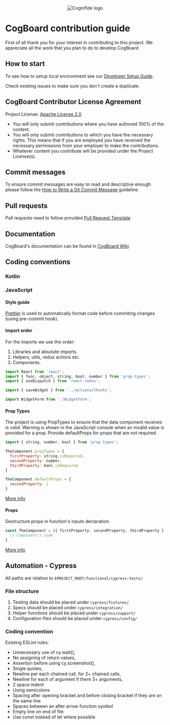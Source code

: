 <center><img alt="Cognifide logo" src="https://cognifide.github.io/images/cognifide-logo.png" style="align: center;" ></center>

# CogBoard contribution guide

First of all thank you for your interest in contributing to this project. We appreciate all the work that you plan to do to develop CogBoard

## How to start

To see how to setup local environment see our [Developer Setup Guide](https://github.com/Cognifide/cogboard/wiki#developer-setup).

Check existing issues to make sure you don't create a duplicate.

## CogBoard Contributor License Agreement

Project License: [Apache License 2.0](https://github.com/Cognifide/cogboard/blob/master/LICENSE)

- You will only submit contributions where you have authored 100% of the content.
- You will only submit contributions to which you have the necessary rights. This means that if you are employed you have received the necessary permissions from your employer to make the contributions.
- Whatever content you contribute will be provided under the Project License(s).

## Commit messages

To ensure commit messages are easy to read and descriptive enough please follow the [How to Write a Git Commit Message](https://chris.beams.io/posts/git-commit/) guideline.

## Pull requests

Pull requests need to follow provided [Pull Request Template](FILL)

## Documentation

CogBoard's documentation can be found in [CogBoard Wiki](https://github.com/Cognifide/cogboard/wiki). 

## Coding conventions

### Kotlin


### JavaScript

#### Style guide

[Prettier](https://prettier.io/) is used to automatically format code before commiting changes (using pre-commit hook).

#### Import order

For the imports we use the order:

1. Libraries and absolute imports.
2. Helpers, utils, redux actions etc.
3. Components.

```javascript
import React from 'react';
import { func, object, string, bool, number } from 'prop-types';
import { useDispatch } from 'react-redux';

import { saveWidget } from '../actions/thunks';

import WidgetForm from './WidgetForm';
```

#### Prop Types

The project is using PropTypes to ensure that the data component receives is valid. Warning is shown in the JavaScript console when an invalid value is provided for a prop. Provide defaultProps for props that are not required.

```javascript
import { string, number, bool } from 'prop-types';

TheComponent.propTypes = {
  firstProperty: string.isRequired,
  secondProperty: number,
  thirdProperty: bool.isRequired
}

TheComponent.defaultProps = {
  secondProperty: 1
}

```

[More info](https://reactjs.org/docs/typechecking-with-proptypes.html)

#### Props

Destructure props in function's inputs declaration.

```javascript
const TheComponent = ({ firstProperty, secondProperty, thirdProperty }) -> {
  // Component's code
}
```

[More info](https://developer.mozilla.org/en-US/docs/Web/JavaScript/Reference/Operators/Destructuring_assignment)

## Automation - Cypress

All paths are relative to `$PROJECT_ROOT/functional/cypress-tests/`

### File structure

1. Testing data should be placed under `cypress/fixtures/`
2. Specs should be placed under `cypress/integration/`
3. Helper functions should be placed under `cypress/support/`
4. Configuration files should be placed under `cypress/config/`

### Coding convention

Existing ESLint rules:
- Unnecessary use of cy.wait(),
- No assigning of return values,
- Assertion before using cy.screenshot(),
- Single quotes,
- Newline per each chained call, for 2+ chained calls,
- Newline for each of argument if there 3+ arguments,
- 2 space indent
- Using semicolons
- Spacing after opening bracket and before closing bracket if they are on the same line
- Spaces between an after arrow function symbol
- Empty line on end of file
- Use const instead of let where possible